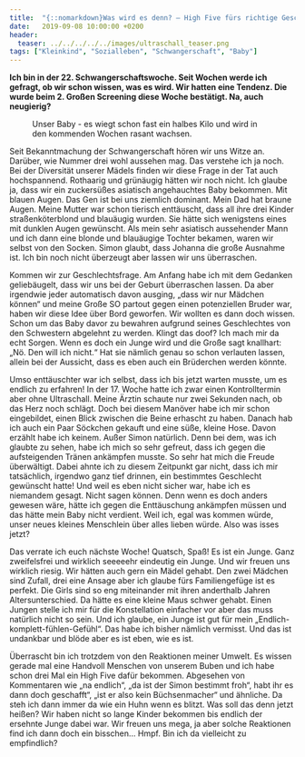 ```yaml
---
title:  "{::nomarkdown}Was wird es denn? – High Five fürs richtige Geschlecht{:/}"
date:   2019-09-08 10:00:00 +0200
header:
  teaser: ../../../../../images/ultraschall_teaser.png
tags: ["Kleinkind", "Sozialleben", "Schwangerschaft", "Baby"]
---
```


**Ich bin in der 22. Schwangerschaftswoche. Seit Wochen werde ich gefragt, ob wir schon wissen, was es wird. Wir hatten eine Tendenz. Die wurde beim 2. Großen Screening diese Woche bestätigt. Na, auch neugierig?**

<figure>
  <img src="../../../../../images/ultraschall.png" alt="">
  <figcaption>Unser Baby - es wiegt schon fast ein halbes Kilo und wird in den kommenden Wochen rasant wachsen.</figcaption>
</figure>

Seit Bekanntmachung der Schwangerschaft hören wir uns Witze an. Darüber, wie Nummer drei wohl aussehen mag. Das verstehe ich ja noch. Bei der Diversität unserer Mädels finden wir diese Frage in der Tat auch hochspannend. Rothaarig und grünäugig hätten wir noch nicht. Ich glaube ja, dass wir ein zuckersüßes asiatisch angehauchtes Baby bekommen. Mit blauen Augen. Das Gen ist bei uns ziemlich dominant. Mein Dad hat braune Augen. Meine Mutter war schon tierisch enttäuscht, dass all ihre drei Kinder straßenköterblond und blauäugig wurden. Sie hätte sich wenigstens eines mit dunklen Augen gewünscht. Als mein sehr asiatisch aussehender Mann und ich dann eine blonde und blauäugige Tochter bekamen, waren wir selbst von den Socken. Simon glaubt, dass Johanna die große Ausnahme ist. Ich bin noch nicht überzeugt aber lassen wir uns überraschen.

Kommen wir zur Geschlechtsfrage. Am Anfang habe ich mit dem Gedanken geliebäugelt, dass wir uns bei der Geburt überraschen lassen. Da aber irgendwie jeder automatisch davon ausging, „dass wir nur Mädchen können“ und meine Große SO partout gegen einen potenziellen Bruder war, haben wir diese Idee über Bord geworfen. Wir wollten es dann doch wissen. Schon um das Baby davor zu bewahren aufgrund seines Geschlechtes von den Schwestern abgelehnt zu werden. Klingt das doof? Ich mach mir da echt Sorgen. Wenn es doch ein Junge wird und die Große sagt knallhart: „Nö. Den will ich nicht.“ Hat sie nämlich genau so schon verlauten lassen, allein bei der Aussicht, dass es eben auch ein Brüderchen werden könnte. 

Umso enttäuschter war ich selbst, dass ich bis jetzt warten musste, um es endlich zu erfahren! In der 17. Woche hatte ich zwar einen Kontrolltermin aber ohne Ultraschall. Meine Ärztin schaute nur zwei Sekunden nach, ob das Herz noch schlägt. Doch bei diesem Manöver habe ich mir schon eingebildet, einen Blick zwischen die Beine erhascht zu haben. Danach hab ich auch ein Paar Söckchen gekauft und eine süße, kleine Hose. Davon erzählt habe ich keinem. Außer Simon natürlich. Denn bei dem, was ich glaubte zu sehen, habe ich mich so sehr gefreut, dass ich gegen die aufsteigenden Tränen ankämpfen musste. So sehr hat mich die Freude überwältigt. Dabei ahnte ich zu diesem Zeitpunkt gar nicht, dass ich mir tatsächlich, irgendwo ganz tief drinnen, ein bestimmtes Geschlecht gewünscht hatte! Und weil es eben nicht sicher war, habe ich es niemandem gesagt. Nicht sagen können. Denn wenn es doch anders gewesen wäre, hätte ich gegen die Enttäuschung ankämpfen müssen und das hätte mein Baby nicht verdient. Weil ich, egal was kommen würde, unser neues kleines Menschlein über alles lieben würde. Also was isses jetzt?

Das verrate ich euch nächste Woche! Quatsch, Spaß! Es ist ein Junge. Ganz zweifelsfrei und wirklich seeeeehr eindeutig ein Junge. Und wir freuen uns wirklich riesig. Wir hätten auch gern ein Mädel gehabt. Den zwei Mädchen sind Zufall, drei eine Ansage aber ich glaube fürs Familiengefüge ist es perfekt. Die Girls sind so eng miteinander mit ihren anderthalb Jahren Altersunterschied. Da hätte es eine kleine Maus schwer gehabt. Einen Jungen stelle ich mir für die Konstellation einfacher vor aber das muss natürlich nicht so sein. Und ich glaube, ein Junge ist gut für mein „Endlich-komplett-fühlen-Gefühl“. Das habe ich bisher nämlich vermisst. Und das ist undankbar und blöde aber es ist eben, wie es ist.

Überrascht bin ich trotzdem von den Reaktionen meiner Umwelt. Es wissen gerade mal eine Handvoll Menschen von unserem Buben und ich habe schon drei Mal ein High Five dafür bekommen. Abgesehen von Kommentaren wie „na endlich“, „da ist der Simon bestimmt froh“, habt ihr es dann doch geschafft“, „ist er also kein Büchsenmacher“ und ähnliche. Da steh ich dann immer da wie ein Huhn wenn es blitzt. Was soll das denn jetzt heißen? Wir haben nicht so lange Kinder bekommen bis endlich der ersehnte Junge dabei war. Wir freuen uns mega, ja aber solche Reaktionen find ich dann doch ein bisschen… Hmpf. Bin ich da vielleicht zu empfindlich?  



  



  











 















 












   






































